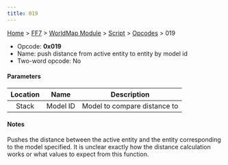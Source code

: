 ```yaml
---
title: 019
---
```


[Home](../../../../Main%20Page.md.md) > [FF7](../../../../FF7.md) > [WorldMap Module](../../../WorldMap%20Module.md) > [Script](../../Script.md) > [Opcodes](../Opcodes.md) > 019

-   Opcode: **0x019**
-   Name: push distance from active entity to entity by model id
-   Two-word opcode: No

#### Parameters

| Location |   Name   |         Description          |
|:--------:|:--------:|:----------------------------:|
|  Stack   | Model ID | Model to compare distance to |

#### Notes

Pushes the distance between the active entity and the entity
corresponding to the model specified. It is unclear exactly how the
distance calculation works or what values to expect from this function.
